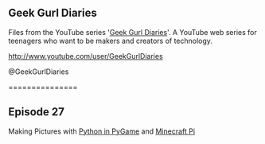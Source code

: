 ## Geek Gurl Diaries

Files from the YouTube series '[Geek Gurl Diaries](http://www.geekgurldiaries.co.uk)'. A YouTube web series for teenagers who want to be makers and creators of technology.

http://www.youtube.com/user/GeekGurlDiaries

@GeekGurlDiaries

===============

## Episode 27

Making Pictures with [Python in PyGame](https://github.com/MissPhilbin/GeekGurlDiaries/blob/master/picture.py) and [Minecraft Pi](https://github.com/MissPhilbin/GeekGurlDiaries/blob/master/minecraft_draw_space_invader.py)



